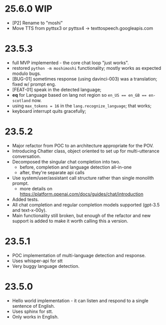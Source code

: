 # 25.6.0 WIP
- [P2] Rename to "moshi"
- Move TTS from pyttsx3 or pyttsx4 -> texttospeech.googleapis.com

# 23.5.3
- full MVP implemented - the core chat loop "just works".
- restored `python -m moshimoshi` functionality; mostly works as expected modulo bugs.
- [BUG-01] sometimes response (using davinci-003) was a translation; fixed w/ prompt eng.
- [FEAT-01] speak in the detected language;
- __eq__ for Language based on lang not region so `en_US == en_GB == en-scotland` now.
- using `max_tokens = 16` in the `lang.recognize_language`; that works;
- keyboard interrupt quits gracefully;

# 23.5.2
- Major refactor from POC to an architecture appropriate for the POV.
- Introducing Chatter class, object oriented to set up for multi-utterance conversation.
- Decomposed the singular chat completion into two.
  - before, completion and language detection all-in-one
  - after, they're separate api calls
- Use system/user/assistant call structure rather than single monolith prompt.
  - more details on https://platform.openai.com/docs/guides/chat/introduction
- Added tests.
- All chat completion and regular completion models supported (gpt-3.5 and text-x-00y).
- Main functionality still broken, but enough of the refactor and new support is added to make it worth calling this a
  version.

# 23.5.1
- POC implementation of multi-language detection and response.
- Uses whisper-api for stt
- Very buggy language detection.

# 23.5.0
- Hello world implementation - it can listen and respond to a single sentence of English.
- Uses sphinx for stt.
- Only works in English.
